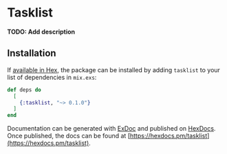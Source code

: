 # Tasklist

**TODO: Add description**

## Installation

If [available in Hex](https://hex.pm/docs/publish), the package can be installed
by adding `tasklist` to your list of dependencies in `mix.exs`:

```elixir
def deps do
  [
    {:tasklist, "~> 0.1.0"}
  ]
end
```

Documentation can be generated with [ExDoc](https://github.com/elixir-lang/ex_doc)
and published on [HexDocs](https://hexdocs.pm). Once published, the docs can
be found at [https://hexdocs.pm/tasklist](https://hexdocs.pm/tasklist).

